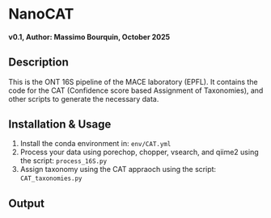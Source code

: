 # NanoCAT 
#### v0.1, Author: Massimo Bourquin, October 2025

## Description
This is the ONT 16S pipeline of the MACE laboratory (EPFL). It contains the code for the CAT (Confidence score based Assignment of Taxonomies), and other scripts to generate the necessary data.

## Installation & Usage

1. Install the conda environment in: `env/CAT.yml`
2. Process your data using porechop, chopper, vsearch, and qiime2 using the script: `process_16S.py`
3. Assign taxonomy using the CAT appraoch using the script: `CAT_taxonomies.py`

## Output
